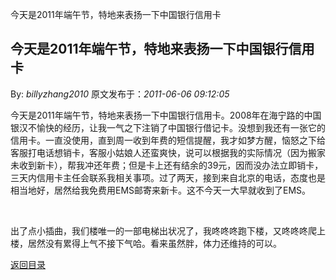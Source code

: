 今天是2011年端午节，特地来表扬一下中国银行信用卡
## 今天是2011年端午节，特地来表扬一下中国银行信用卡

By: *billyzhang2010* 原文发布于：*2011-06-06 09:12:05*

今天是2011年端午节，特地来表扬一下中国银行信用卡。2008年在海宁路的中国银汉不愉快的经历，让我一气之下注销了中国银行借记卡。没想到我还有一张它的信用卡。一直没使用，直到周一收到年费的短信提醒，我才如梦方醒，恼怒之下给客服打电话想销卡，客服小姑娘人还蛮爽快，说可以根据我的实际情况（因为搬家未收到新卡），帮我冲还年费；但是卡上还有结余的39元，因而没办法立即销卡，三天内信用卡主任会联系我相关事项。过了两天，接到来自北京的电话，态度也是相当地好，居然给我免费用EMS邮寄来新卡。这不今天一大早就收到了EMS。

&#160;

出了点小插曲，我们楼唯一的一部电梯出状况了，我咚咚咚跑下楼，又咚咚咚爬上楼，居然没有累得上气不接下气哈。看来虽然胖，体力还维持的可以。

[返回目录](index.html)
